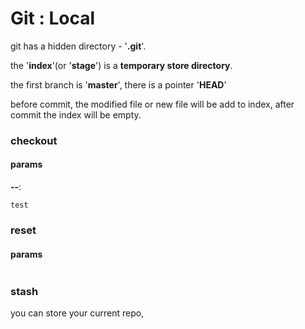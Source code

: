 # Git : Local

git has a hidden directory - '**.git**'.

the '**index**'(or '**stage**') is a **temporary store directory**.

the first branch is '**master**', there is a pointer '**HEAD**'

before commit, the modified file or new file will be add to index, after commit the index will be empty.

### checkout

#### params
**--**:
```
test
```

### reset

#### params

```
```

### stash
you can store your current repo,
